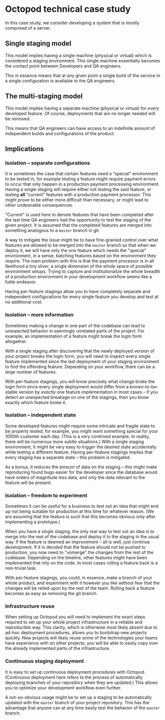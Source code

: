 # Octopod technical case study

In this case study, we consider developing a system that is mostly comprised of a server.

## Single staging model

This model implies having a single machine (physical or virtual) which is considered a staging environment. This single machine essentially becomes the contact point between Developers and QA engineers.

This in essence means that at any given point a single build of the service in a single configuration is available to the QA engineers.

## The multi-staging model

This model implies having a separate machine (physical or virtual) for *every* developed feature. Of course, deployments that are no longer needed will be removed.

This means that QA engineers can have access to an indefinite amount of independent builds and configurations of the product.

## Implications

### Isolation – separate configurations

It is sometimes the case that certain features need a "special" environment to be tested in, for example testing a feature might require payment errors to occur that only happen in a production payment processing environment. Having a single staging will require either not testing the said feature, or testing **all** "current" features with a production payment processor. This might prove to be either more difficult than necessary, or might lead to other undesirable consequences.

"Current" is used here to denote features that have been completed after the last time QA engineers had the opportunity to test the staging of the given project. It is assumed that the completed features are merged into something analogous to a `master` branch in git.

A way to mitigate the issue might be to have fine-grained control over what features are allowed to be merged into the `master` branch so that when we deploy it, we will have only the one feature which needs the "special" environment, in a sense, batching features based on the environment they require. The main problem with this is that the payment processor is in all likelihood a tiny sliver, a single dimension of the whole space of possible environment setups. Trying to capture and institutionalize the whole breadth of a production environment in your development workflow seems like a futile endeavor.

Having per-feature stagings allow you to have completely separate and independent configurations for every single feature you develop and test at no additional cost.

### Isolation – more information

Sometimes making a change in one part of the codebase can lead to unexpected behavior in seemingly unrelated parts of the project. For example, an implementation of a feature might break the login form altogether.

With a single staging after discovering that the newly deployed version of your project breaks the login form, you will need to inspect every single feature implemented since the last deployment of your staging environment to find the offending feature. Depending on your workflow, there can be a large number of features.

With per-feature stagings, you will know precisely what change broke the login form since every single deployment would differ from a known-to-be-stable version by *exactly* one feature implementation in most cases – if you detect an unexpected breakage on one of the stagings, then you know exactly which feature broke it.

### Isolation – independent state

Some developed features might require some intricate and fragile state to be properly tested, for example, you might want something special for your 1000th customer each day. (This is a very contrived example. In reality, there will be numerous more subtle situations.) With a single staging environment, it might be very easy to trigger the desired state accidentally while testing a different feature. Having per-feature stagings implies that every staging has a separate state – this problem is mitigated.

As a bonus, it reduces the amount of data on the staging – this might make reproducing found bugs easier for the developer since the database would have orders of magnitude less data, and only the data relevant to the feature will be present.

### Isolation – freedom to experiment

Sometimes it can be useful for a business to test out an idea that might end up not being suitable for production at this time for whatever reason. (We are assuming that the feature is such that this becomes obvious only after implementing a prototype.)

When you have a single staging, the only real way to test out an idea is to merge into the rest of the codebase and deploy it to the staging in the usual way. If the feature is deemed an improvement – all is well, just continue development. If it is decided that the feature should not be pushed to production, you now need to "unmerge" the changes from the rest of the codebase. Depending on the timeline, other features might have been implemented that rely on the code. In most cases rolling a feature back is a non-trivial task.

With per-feature stagings, you could, in essence, make a branch of your whole product, and experiment with it however you like without fear that the changes will be relied upon by the rest of the team. Rolling back a feature becomes as easy as removing the git branch.

### Infrastructure reuse

When setting up Octopod you will need to implement the exact steps required to set up your whole project infrastructure in a reliable and reproducible way. This clarity, which is otherwise most likely absent due to ad-hoc deployment procedures, allows you to bootstrap new projects quickly. New projects will likely reuse some of the technologies your teams have experience with on other projects; you will be able to easily copy over the already implemented parts of the infrastructure.

### Continuous staging deployment

It is easy to set up continuous deployment procedures with Octopod. (Continuous deployment here refers to the process of automatically deploying branches of your repository when they are updated.) This allows you to optimize your development workflow even further.

A not-so-obvious usage might be to set up a staging to be automatically updated with the `master` branch of your project repository. This has the advantage that anyone can at any time easily test the behavior of the `master` branch.
